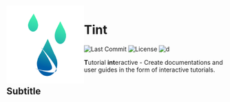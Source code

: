 <img align="left" width="180" height="180" alt="Tint logo" src="https://raw.githubusercontent.com/Nichtgian/tint/master/resources/tint.svg" />

# Tint
![Last Commit](https://img.shields.io/github/last-commit/nichtgian/tint?color=ff69b4)
![License](https://img.shields.io/github/license/nichtgian/tint)
![d](https://github.com/SirCremefresh/tint/workflows/.github/workflows/build-backend.yml/badge.svg)
<br/>

**T**utorial **int**eractive - Create documentations and user guides in the form of interactive tutorials.

## Subtitle

